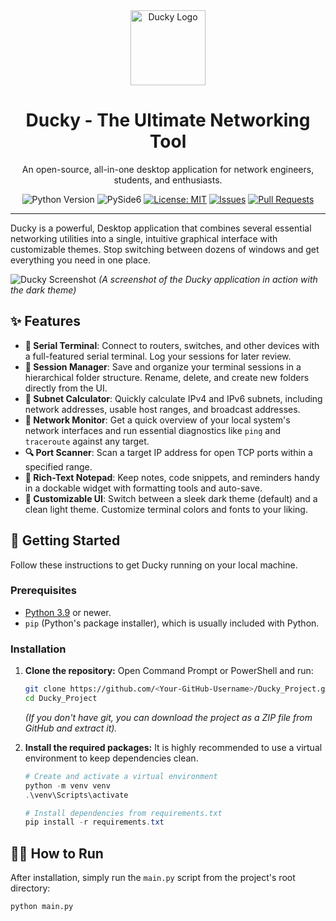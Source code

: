 <div align="center">
  <img src="ducky_icon1.png" alt="Ducky Logo" width="120" />
  <h1>Ducky - The Ultimate Networking Tool</h1>
  <p>
    An open-source, all-in-one desktop application for network engineers, students, and enthusiasts.
  </p>
  
  <!-- Badges -->
  <p>
    <img src="https://img.shields.io/badge/Python-3.9+-blue.svg?logo=python&logoColor=yellow" alt="Python Version">
    <img src="https://img.shields.io/badge/Qt_for_Python-PySide6-brightgreen.svg?logo=qt" alt="PySide6">
    <a href="LICENSE"><img src="https://img.shields.io/badge/License-MIT-yellow.svg" alt="License: MIT"></a>
    <a href="https://github.com/<Your-GitHub-Username>/Ducky_Project/issues"><img src="https://img.shields.io/github/issues/Your-GitHub-Username/Ducky_Project" alt="Issues"></a>
    <a href="https://github.com/<Your-GitHub-Username>/Ducky_Project/pulls"><img src="https://img.shields.io/github/issues-pr/Your-GitHub-Username/Ducky_Project" alt="Pull Requests"></a>
  </p>
</div>

---

Ducky is a powerful, Desktop application that combines several essential networking utilities into a single, intuitive graphical interface with customizable themes. Stop switching between dozens of windows and get everything you need in one place.

![Ducky Screenshot](https://github.com/thecmdguy/Ducky/blob/main/screenshot.png?raw=true)
*(A screenshot of the Ducky application in action with the dark theme)*

## ✨ Features

*   **🔌 Serial Terminal**: Connect to routers, switches, and other devices with a full-featured serial terminal. Log your sessions for later review.
*   **📂 Session Manager**: Save and organize your terminal sessions in a hierarchical folder structure. Rename, delete, and create new folders directly from the UI.
*   **🔢 Subnet Calculator**: Quickly calculate IPv4 and IPv6 subnets, including network addresses, usable host ranges, and broadcast addresses.
*   **📡 Network Monitor**: Get a quick overview of your local system's network interfaces and run essential diagnostics like `ping` and `traceroute` against any target.
*   **🔍 Port Scanner**: Scan a target IP address for open TCP ports within a specified range.
*   **📝 Rich-Text Notepad**: Keep notes, code snippets, and reminders handy in a dockable widget with formatting tools and auto-save.
*   **🎨 Customizable UI**: Switch between a sleek dark theme (default) and a clean light theme. Customize terminal colors and fonts to your liking.

## 🚀 Getting Started

Follow these instructions to get Ducky running on your local machine.

### Prerequisites

-   [Python 3.9](https://www.python.org/downloads/) or newer.
-   `pip` (Python's package installer), which is usually included with Python.

### Installation

1.  **Clone the repository:**
    Open Command Prompt or PowerShell and run:
    ```bash
    git clone https://github.com/<Your-GitHub-Username>/Ducky_Project.git
    cd Ducky_Project
    ```
    *(If you don't have git, you can download the project as a ZIP file from GitHub and extract it).*

2.  **Install the required packages:**
    It is highly recommended to use a virtual environment to keep dependencies clean.

    ```powershell
    # Create and activate a virtual environment
    python -m venv venv
    .\venv\Scripts\activate
    
    # Install dependencies from requirements.txt
    pip install -r requirements.txt
    ```

## 🏃‍♀️ How to Run

After installation, simply run the `main.py` script from the project's root directory:

```bash
python main.py
